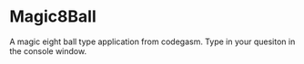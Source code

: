 # Magic8Ball
A magic eight ball type application from codegasm. 
Type in your quesiton in the console window. 
